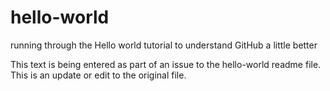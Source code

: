 hello-world
===========

running through the Hello world tutorial to understand GitHub a little better

This text is being entered as part of an issue to the hello-world readme file. This is an update or edit to the original file.

